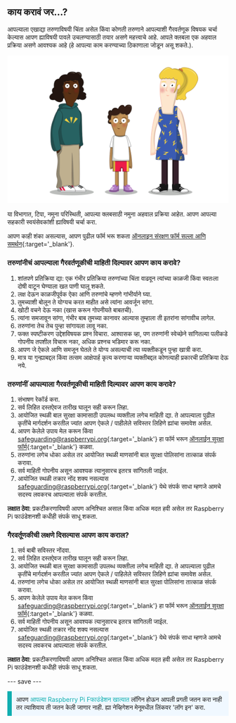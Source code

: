 ## काय करावं जर…?

आपल्याला एखाद्या तरुणाविषयी चिंता असेल किंवा कोणती तरुणाने आपल्याशी गैरवर्तणूक विषयक चर्चा केल्यास आपण ह्याविषयी पावले उचलण्यासाठी तयार असणे महत्त्वाचे आहे. आपले क्लबला एक अहवाल प्रक्रिया असणे आवश्यक आहे (हे आपल्या काम करण्याच्या ठिकाणाला जोडून असू शकते.).

![तीन युवक आहेत.](images/8-Diverse-Mix-2.png)

या विभागात, टिपा, नमुना परिस्थिती, आपल्या क्लबसाठी नमुना अहवाल प्रक्रिया आहेत. आपण आपल्या सहकारी स्वयंसेवकांशी ह्याविषयी चर्चा करा.

आपण काही शंका असल्यास, आपण पुढील फॉर्म भरू शकता [ऑनलाइन संरक्षण फॉर्म सल्ला आणि समर्थन](https://form.raspberrypi.org/f/safeguarding-concern-form){:target='_blank'}.

### तरुणांनीचं आपल्याला गैरवर्तणूकीची माहिती दिल्यावर आपण काय करावे?

1. शांतपणे प्रतिक्रिया द्या: एक गंभीर प्रतिक्रिया तरुणांच्या चिंता वाढवून त्यांच्या काळजी किंवा स्वतःला दोषी वाटून घेण्याला खत पाणी घालू शकते.
1. लक्ष देऊन काळजीपूर्वक ऐका आणि तरुणांचे म्हणणे गांभीर्याने घ्या.
1. तुमच्याशी बोलून ते योग्यच करत माहीत असे त्यांना आवर्जून सांगा.
1. खोटी वचने देऊ नका (खास करून गोपनीयते बाबतची).
1. त्यांना समजावून सांगा, गंभीर बाब तुमच्या कानावर आल्यास तुम्हाला ती इतरांना सांगावीच लागेल.
1. तरुणांना तेच तेच पुन्हा सांगायला लावू नका.
1. फक्त स्पष्टीकरण उद्देशविषयक प्रश्न विचारा. आश्वासक व्हा, पण तरुणांनी स्वेच्छेने सांगितल्या पलीकडे गोपनीय तपशील विचारू नका, अधिक प्रश्नच भडिमार करू नका.
1. आपण जे ऐकले आणि समजून घेतले ते योग्य असल्याची त्या व्यक्तीकडून पुन्हा खात्री करा.
1. मात्र या गुन्ह्याबद्दल किंवा तत्सम आक्षेपार्ह कृत्य करणाऱ्या व्यक्तीबद्दल कोणत्याही प्रकारची प्रतिक्रिया देऊ नये.

### तरुणांनीं आपल्याला गैरवर्तणूकीची माहिती दिल्यावर आपण काय करावे?

1. संभाषण रेकॉर्ड करा.
1. सर्व लिहित दस्तऐवज तारीख घालून सही करून लिहा.
1. आयोजित स्थळी बाल सुरक्षा कामासाठी उपलब्ध व्यक्तीला लगेच माहिती द्या. ते आपल्याला पुढील कृतींचे मार्गदर्शन करतील ज्यांत आपण ऐकले / पाहीलेले सविस्तर लिहिणे ह्यांचा समावेश असेल.
1. आपण केलेले उपाय मेल करून किंवा [safeguarding@raspberrypi.org](mailto:safeguarding@raspberrypi.org){:target='_blank'} हा फॉर्म भरून [ऑनलाईन सुरक्षा फॉर्म](https://form.raspberrypi.org/f/safeguarding-concern-form){:target='_blank'} कळवा.
1. तरुणांना लगेच धोका असेल तर आयोजित स्थळी माणसांनी बाल सुरक्षा पोलिसांना तात्काळ संपर्क करावा.
1. सर्व माहिती गोपनीय असून आवश्यक त्यानुसारच इतरत्र सांगितली जाईल.
1. आयोजित स्थळी तक्रार नोंद शक्य नसल्यास [safeguarding@raspberrypi.org](mailto:safeguarding@raspberrypi.org){:target='_blank'} येथे संपर्क साधा म्हणजे आमचे सदस्य लवकरच आपल्याला संपर्क करतील.

**लक्षात ठेवा**: प्रकटीकरणाविषयी आपण अनिश्चित असाल किंवा अधिक मदत हवी असेल तर Raspberry Pi फाउंडेशनशी कधीही संपर्क साधू शकता.

### गैरवर्तूणकीची लक्षणे दिसल्यास आपण काय कराल?

1. सर्व बाबी सविस्तर नोंदवा.
1. सर्व लिहित दस्तऐवज तारीख घालून सही करून लिहा.
1. आयोजित स्थळी बाल सुरक्षा कामासाठी उपलब्ध व्यक्तीला लगेच माहिती द्या. ते आपल्याला पुढील कृतींचे मार्गदर्शन करतील ज्यांत आपण ऐकले / पाहिलेले सविस्तर लिहिणे ह्यांचा समावेश असेल.
1. तरुणांना लगेच धोका असेल तर आयोजित स्थळी माणसांनी बाल सुरक्षा पोलिसांना तात्काळ संपर्क करावा.
1. आपण केलेले उपाय मेल करून किंवा [safeguarding@raspberrypi.org](mailto:safeguarding@raspberrypi.org){:target='_blank'} हा फॉर्म भरून [ऑनलाईन सुरक्षा फॉर्म](https://form.raspberrypi.org/f/safeguarding-concern-form){:target='_blank'} कळवा.
1. सर्व माहिती गोपनीय असून आवश्यक त्यानुसारच इतरत्र सांगितली जाईल.
1. आयोजित स्थळी तक्रार नोंद शक्य नसल्यास [safeguarding@raspberrypi.org](mailto:safeguarding@raspberrypi.org){:target='_blank'} येथे संपर्क साधा म्हणजे आमचे सदस्य लवकरच आपल्याला संपर्क करतील.

**लक्षात ठेवा**: प्रकटीकरणाविषयी आपण अनिश्चित असाल किंवा अधिक मदत हवी असेल तर Raspberry Pi फाउंडेशनशी कधीही संपर्क साधू शकता.

--- save ---

<p style="border-left: solid; border-width:10px; border-color: #0faeb0; background-color: aliceblue; padding: 10px;">
आपण <span style="color: #0faeb0">आपल्या Raspberry Pi Fफाउंडेशन खात्यात</span> लॉगिन होऊन आपली प्रगती जतन करा नाही तर त्याशिवाय ती जतन केली जाणार नाही. ह्या नेव्हिगेशन मेनूमधील लिंकवर 'लॉग इन' करा.
</p>
